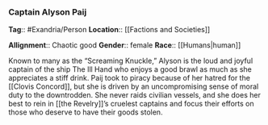 ### Captain Alyson Paij
**Tag**:: #Exandria/Person
**Location**:: [[Factions and Societies]]

**Allignment**:: Chaotic good
**Gender**:: female
**Race**:: [[Humans|human]]

Known to many as the “Screaming Knuckle,” Alyson is the loud and joyful captain of the ship The Ill Hand who enjoys a good brawl as much as she appreciates a stiff drink. Paij took to piracy because of her hatred for the [[Clovis Concord]], but she is driven by an uncompromising sense of moral duty to the downtrodden. She never raids civilian vessels, and she does her best to rein in [[the Revelry]]’s cruelest captains and focus their efforts on those who deserve to have their goods stolen.


